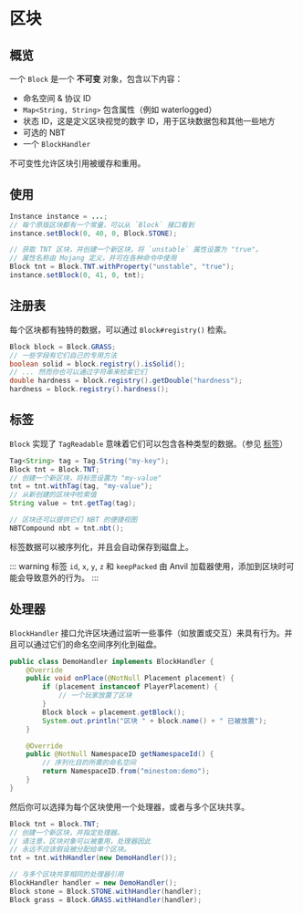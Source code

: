 # 区块

## 概览

一个 `Block` 是一个 **不可变** 对象，包含以下内容：

- 命名空间 & 协议 ID
- `Map<String, String>` 包含属性（例如 waterlogged）
- 状态 ID，这是定义区块视觉的数字 ID，用于区块数据包和其他一些地方
- 可选的 NBT
- 一个 `BlockHandler`

不可变性允许区块引用被缓存和重用。

## 使用

```java
Instance instance = ...;
// 每个原版区块都有一个常量，可以从 `Block` 接口看到
instance.setBlock(0, 40, 0, Block.STONE);

// 获取 TNT 区块，并创建一个新区块，将 `unstable` 属性设置为 "true"。
// 属性名称由 Mojang 定义，并可在各种命令中使用
Block tnt = Block.TNT.withProperty("unstable", "true");
instance.setBlock(0, 41, 0, tnt);
```

## 注册表

每个区块都有独特的数据，可以通过 `Block#registry()` 检索。

```java
Block block = Block.GRASS;
// 一些字段有它们自己的专用方法
boolean solid = block.registry().isSolid();
// ... 然而你也可以通过字符串来检索它们
double hardness = block.registry().getDouble("hardness");
hardness = block.registry().hardness();
```

## 标签

`Block` 实现了 `TagReadable` 意味着它们可以包含各种类型的数据。（参见 [标签](../feature/tags)）

```java
Tag<String> tag = Tag.String("my-key");
Block tnt = Block.TNT;
// 创建一个新区块，将标签设置为 "my-value"
tnt = tnt.withTag(tag, "my-value");
// 从新创建的区块中检索值
String value = tnt.getTag(tag);

// 区块还可以提供它们 NBT 的便捷视图
NBTCompound nbt = tnt.nbt();
```

标签数据可以被序列化，并且会自动保存到磁盘上。

::: warning
标签 `id`, `x`, `y`, `z` 和 `keepPacked` 由 Anvil 加载器使用，添加到区块时可能会导致意外的行为。
:::

## 处理器

`BlockHandler` 接口允许区块通过监听一些事件（如放置或交互）来具有行为。并且可以通过它们的命名空间序列化到磁盘。

```java
public class DemoHandler implements BlockHandler {
    @Override
    public void onPlace(@NotNull Placement placement) {
        if (placement instanceof PlayerPlacement) {
            // 一个玩家放置了区块
        }
        Block block = placement.getBlock();
        System.out.println("区块 " + block.name() + " 已被放置");
    }

    @Override
    public @NotNull NamespaceID getNamespaceId() {
        // 序列化目的所需的命名空间
        return NamespaceID.from("minestom:demo");
    }
}
```

然后你可以选择为每个区块使用一个处理器，或者与多个区块共享。

```java
Block tnt = Block.TNT;
// 创建一个新区块，并指定处理器。
// 请注意，区块对象可以被重用，处理器因此
// 永远不应该假设被分配给单个区块。
tnt = tnt.withHandler(new DemoHandler());

// 与多个区块共享相同的处理器引用
BlockHandler handler = new DemoHandler();
Block stone = Block.STONE.withHandler(handler);
Block grass = Block.GRASS.withHandler(handler);
```
